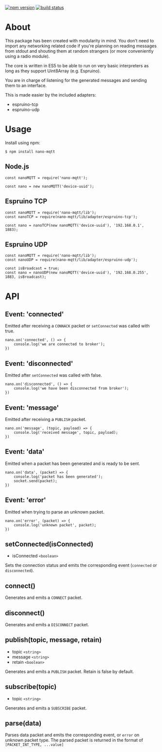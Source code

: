 [![npm version](https://img.shields.io/npm/v/nano-mqtt.svg?logo=npm)](https://www.npmjs.com/package/nano-mqtt)
[![build status](https://github.com/csimi/nano-mqtt/workflows/build/badge.svg)](https://github.com/csimi/nano-mqtt/actions)

# About

This package has been created with modularity in mind.
You don't need to import any networking related code if you're planning on reading messages from stdout and shouting them at random strangers (or more conveniently using a radio module).

The core is written in ES5 to be able to run on very basic interpreters as long as they support Uint8Array (e.g. Espruino).

You are in charge of listening for the generated messages and sending them to an interface.


This is made easier by the included adapters:

* espruino-tcp
* espruino-udp

# Usage

Install using npm:

```
$ npm install nano-mqtt
```

## Node.js

```
const nanoMQTT = require('nano-mqtt');

const nano = new nanoMQTT('device-uuid');
```

## Espruino TCP

```
const nanoMQTT = require('nano-mqtt/lib');
const nanoTCP = require(nano-mqtt/lib/adapter/espruino-tcp');

const nano = nanoTCP(new nanoMQTT('device-uuid'), '192.168.0.1', 1883);
```

## Espruino UDP

```
const nanoMQTT = require('nano-mqtt/lib');
const nanoUDP = require(nano-mqtt/lib/adapter/espruino-udp');

const isBroadcast = true;
const nano = nanoUDP(new nanoMQTT('device-uuid'), '192.168.0.255', 1883, isBroadcast);
```

# API

## Event: 'connected'

Emitted after receiving a `CONNACK` packet or `setConnected` was called with true.

```
nano.on('connected', () => {
	console.log('we are connected to broker');
})
```

## Event: 'disconnected'

Emitted after `setConnected` was called with false.

```
nano.on('disconnected', () => {
	console.log('we have been disconnected from broker');
})
```

## Event: 'message'

Emitted after receiving a `PUBLISH` packet.

```
nano.on('message', (topic, payload) => {
	console.log('received message', topic, payload);
})
```

## Event: 'data'

Emitted when a packet has been generated and is ready to be sent.

```
nano.on('data', (packet) => {
	console.log('packet has been generated');
	socket.send(packet);
})
```

## Event: 'error'

Emitted when trying to parse an unknown packet.

```
nano.on('error', (packet) => {
	console.log('unknown packet', packet);
})
```

## setConnected(isConnected)

* isConnected `<boolean>`

Sets the connection status and emits the corresponding event (`connected` or `disconnected`).

## connect()

Generates and emits a `CONNECT` packet.

## disconnect()

Generates and emits a `DISCONNECT` packet.

## publish(topic, message, retain)

* topic `<string>`
* message `<string>`
* retain `<boolean>`

Generates and emits a `PUBLISH` packet. Retain is false by default.

## subscribe(topic)

* topic `<string>`

Generates and emits a `SUBSCRIBE` packet.

## parse(data)

Parses data packet and emits the corresponding event, or `error` on unknown packet type.
The parsed packet is returned in the format of `[PACKET_INT_TYPE, ...value]`
